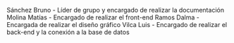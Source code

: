 Sánchez Bruno - Líder de grupo y encargado de realizar la documentación<br>
Molina Matías - Encargado de realizar el front-end
Ramos Dalma - Encargada de realizar el diseño gráfico
Vilca Luis - Encargado de realizar el back-end y la conexión a la base de datos
